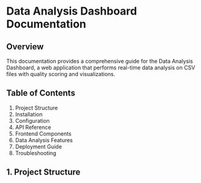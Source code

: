 # Data Analysis Dashboard Documentation

## Overview
This documentation provides a comprehensive guide for the Data Analysis Dashboard, a web application that performs real-time data analysis on CSV files with quality scoring and visualizations.

## Table of Contents
1. Project Structure
2. Installation
3. Configuration
4. API Reference
5. Frontend Components
6. Data Analysis Features
7. Deployment Guide
8. Troubleshooting

## 1. Project Structure 